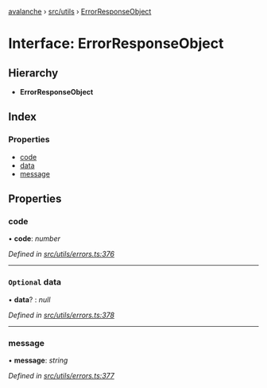 [avalanche](../README.md) › [src/utils](../modules/src_utils.md) › [ErrorResponseObject](src_utils.errorresponseobject.md)

# Interface: ErrorResponseObject

## Hierarchy

* **ErrorResponseObject**

## Index

### Properties

* [code](src_utils.errorresponseobject.md#code)
* [data](src_utils.errorresponseobject.md#optional-data)
* [message](src_utils.errorresponseobject.md#message)

## Properties

###  code

• **code**: *number*

*Defined in [src/utils/errors.ts:376](https://github.com/ava-labs/avalanchejs/blob/5511161/src/utils/errors.ts#L376)*

___

### `Optional` data

• **data**? : *null*

*Defined in [src/utils/errors.ts:378](https://github.com/ava-labs/avalanchejs/blob/5511161/src/utils/errors.ts#L378)*

___

###  message

• **message**: *string*

*Defined in [src/utils/errors.ts:377](https://github.com/ava-labs/avalanchejs/blob/5511161/src/utils/errors.ts#L377)*

